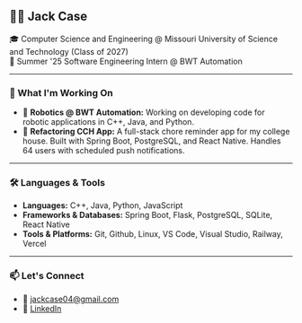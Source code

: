 ## 🧑‍💻 Jack Case

🎓 Computer Science and Engineering @ Missouri University of Science and Technology (Class of 2027)  
💼 Summer '25 Software Engineering Intern @ BWT Automation  

---

### 🚀 What I'm Working On

- 🤖 **Robotics @ BWT Automation:** Working on developing code for robotic applications in C++, Java, and Python.
- 📱 **Refactoring CCH App:** A full-stack chore reminder app for my college house. Built with Spring Boot, PostgreSQL, and React Native. Handles 64 users with scheduled push notifications.

---

### 🛠️ Languages & Tools

- **Languages:** C++, Java, Python, JavaScript
- **Frameworks & Databases:** Spring Boot, Flask, PostgreSQL, SQLite, React Native
- **Tools & Platforms:** Git, Github, Linux, VS Code, Visual Studio, Railway, Vercel

---

### 📫 Let's Connect

- 📧 jackcase04@gmail.com
- 💼 [LinkedIn](https://www.linkedin.com/in/Jack-Case04/)
